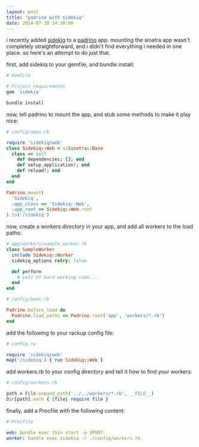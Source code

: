 ```yaml
---
layout: post
title: "padrino with sidekiq"
date: 2014-07-30 14:30:00
---
```


i recently added [sidekiq](https://github.com/mperham/sidekiq) to a
[padrino](https://github.com/padrino/padrino-framework) app. mounting
the sinatra app wasn't completely straightforward, and i didn't find
everything i needed in one place. so here's an attempt to do just
that.

first, add sidekiq to your gemfile, and bundle install:

```ruby
# Gemfile

# Project requirements
gem 'sidekiq'
```

```bash
bundle install
```

now, tell padrino to mount the app, and stub some methods to make it play nice:

```ruby
# config/apps.rb

require 'sidekiq/web'
class Sidekiq::Web < ::Sinatra::Base
  class << self
    def dependencies; []; end
    def setup_application!; end
    def reload!; end
  end
end

Padrino.mount(
  'Sidekiq',
  :app_class => 'Sidekiq::Web',
  :app_root => Sidekiq::Web.root
).to('/sidekiq')
```

now, create a workers directory in your app, and add all workers to
the load paths:

```ruby
# app/workers/sample_worker.rb
class SampleWorker
  include Sidekiq::Worker
  sidekiq_options retry: false

  def perform
    # Lots of hard working code....
  end
end
```

```ruby
# config/boot.rb

Padrino.before_load do
  Padrino.load_paths << Padrino.root('app', 'workers/*.rb')
end
```
add the following to your rackup config file:

```ruby
# config.ru

require 'sidekiq/web'
map('/sidekiq') { run Sidekiq::Web }
```

add workers.rb to your config directory and tell it how to find your
workers:

```ruby
# config/workers.rb

path = File.expand_path('../../workers/*.rb', __FILE__)
Dir[path].each { |file| require file }
```

finally, add a Procfile with the following content:

```yaml
# Procfile

web: bundle exec thin start -p $PORT
worker: bundle exec sidekiq -r ./config/workers.rb
```
